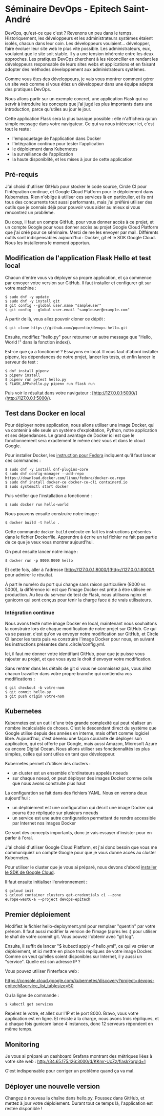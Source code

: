 # Séminaire DevOps - Epitech Saint-André

DevOps, qu'est-ce que c'est ? Revenons un peu dans le temps.
Historiquement, les développeurs et les administrateurs systèmes
étaient isolés, chacun dans leur coin. Les développeurs voulaient...
développer, faire évoluer leur site web le plus vite possible. Les
administrateurs, eux, voulaient que le site soit stable. Il y a une
tension inhérente entre les deux approches. Les pratiques DevOps
cherchent à les réconcilier en rendant les développeurs responsable de
leurs sites webs et applications et en faisant adopter des méthodes
développement aux administrateurs systèmes.

Comme vous êtes des développeurs, je vais vous montrer comment gérer
un site web comme si vous étiez un développeur dans une équipe
adepte des pratiques DevOps.

Nous allons partir sur un exemple concret, une application Flask qui
va servir à introduire les concepts que j'ai jugé les plus importants
dans une introduction, parce qu'utiles au jour le jour.

Cette application Flask sera la plus basique possible : elle
n'affichera qu'un simple message dans votre navigateur. Ce qui va nous
intéresser ici, c'est tout le reste :

 * l'empaquetage de l'application dans Docker
 * l'intégration continue pour tester l'application
 * le déploiement dans Kubernetes
 * la surveillance de l'application
 * la haute disponiblité, et les mises à jour de cette application

## Pré-requis

J'ai choisi d'utiliser GitHub pour stocker le code source, Circle CI
pour l'intégration continue, et Google Cloud Platform pour le
déploiement dans Kubernetes. Rien n'oblige à utiliser ces services là
en particulier, et ils ont tous des concurrents tout aussi
performants, mais j'ai préféré utiliser des outils que je connais déjà
pour pouvoir vous aider au mieux si vous rencontrez un problème.

Du coup, il faut un compte GitHub, pour vous donner accès à ce projet,
et un compte Google pour vous donner accès au projet Google Cloud
Platform que j'ai créé pour ce séminaire. Merci de me les envoyer par
mail. Différents outils sont indispensables aujourd'hui : Docker, git
et le SDK Google Cloud. Nous les installerons le moment opportun.

## Modification de l'application Flask Hello et test local

Chacun d'entre vous va déployer sa propre application, et ça commence
par envoyer votre version sur GitHub. Il faut installer et configurer
git sur votre machine :

```
$ sudo dnf -y update
$ sudo dnf -y install git
$ git config --global user.name "sampleuser"
$ git config --global user.email "sampleuser@example.com"
```

À partir de là, vous allez pouvoir cloner ce dépôt :

```
$ git clone https://github.com/pquentin/devops-hello.git
```

Ensuite, modifiez "hello.py" pour retourner un autre message que
"Hello, World !" dans la fonction index().

Est-ce que ça a fonctionné ? Essayons en local. Il vous faut d'abord
installer pipenv, les dépendances de notre projet, lancer les tests,
et enfin lancer le serveur de test :

```
$ dnf install pipenv
$ pipenv install
$ pipenv run pytest hello.py
$ FLASK_APP=hello.py pipenv run flask run
```

Puis voir le résultat dans votre navigateur :
[http://127.0.0.1:5000/](http://127.0.0.1:5000/).

## Test dans Docker en local

Pour déployer notre application, nous allons utiliser une image
Docker, qui va contenir à elle seule un système d'exploitation,
Python, notre application et ses dépendances. Le grand avantage de
Docker ici est que le fonctionnement sera exactement le même chez vous
et dans le cloud Google.

Pour installer Docker, les [instruction pour
Fedora](https://docs.docker.com/install/linux/docker-ce/fedora/)
indiquent qu'il faut lancer ces commandes :

```
$ sudo dnf -y install dnf-plugins-core
$ sudo dnf config-manager --add-repo https://download.docker.com/linux/fedora/docker-ce.repo 
$ sudo dnf install docker-ce docker-ce-cli containerd.io
$ sudo systemctl start docker
```

Puis vérifier que l'installation a fonctionné :

```
$ sudo docker run hello-world
```

Nous pouvons ensuite construire notre image :

```
$ docker build -t hello .
```

Cette commande `docker build` exécute en fait les instructions
présentes dans le fichier Dockerfile. Apprendre à écrire un tel
fichier ne fait pas partie de ce que je veux vous montrer aujourd'hui.

On peut ensuite lancer notre image :

```
$ docker run -p 8000:8000 hello
```

Et cette fois, aller à l'adresse
[http://127.0.0.1:8000/](http://127.0.0.1:8000/) pour admirer le
résultat.

À part le numéro du port qui change sans raison particulière (8000 vs
5000), la différence ici est que l'image Docker est prête à être
utilisée en production. Au lieu du serveur de test de Flask, nous
utilisons nginx et gunicorn qui sont conçus pour tenir la charge face
à de vrais utilisateurs.

### Intégration continue

Nous avons testé notre image Docker en local, maintenant nous
souhaitons la construire lors de chaque modification de notre projet
sur GitHub. Ce qui va se passer, c'est qu'on va envoyer notre
modification sur GitHub, et Circle CI lancer les tests puis va
construire l'image Docker pour nous, en suivant les instructions
présentes dans .circle/config.yml.

Ici, il faut me donner votre identifiant GitHub, pour que je puisse
vous rajouter au projet, et que vous ayez le droit d'envoyer votre
modification.

Sans rentrer dans les détails de git si vous ne connaissez pas, vous
allez chacun travailler dans votre propre branche qui contiendra vos
modifications :

```
$ git checkout -b votre-nom
$ git commit hello.py
$ git push origin votre-nom
```

## Kubernetes

Kubernetes est un outil d'une très grande complexité qui peut réaliser
un nombre incalculable de choses. C'est le descendant direct du
système que Google utilise depuis des années en interne, mais offert
comme logiciel libre. Aujourd'hui, c'est devenu une façon courante de
déployer son application, qui est offerte par Google, mais aussi
Amazon, Microsoft Azure ou encore Digital Ocean. Nous allons utiliser
ses fonctionnalités les plus simples, celles qui sont utiles en tant
que développeur.

Kubernetes permet d'utiliser des clusters :

 * un cluster est un ensemble d'ordinateurs appelés noeuds
 * sur chaque noeud, on peut déployer des images Docker comme celle
   que nous avons construite plus haut

La configuration se fait dans des fichiers YAML. Nous en verrons deux
aujourd'hui :

 * un déploiement est une configuration qui décrit une image Docker
   qui pourra être répliquée sur plusieurs noeuds
 * un service est une autre configuration permettant de rendre
   accessible par Internet nos images Docker

Ce sont des concepts importants, donc je vais essayer d'insister pour
en parler à l'oral.

J'ai choisi d'utiliser Google Cloud Platform, et j'ai donc besoin que
vous me communiquiez un compte Google pour que je vous donne accès au
cluster Kubernetes.

Pour utiliser le cluster que je vous ai préparé, nous devons d'abord
[installer le SDK de Google
Cloud](https://cloud.google.com/sdk/docs/downloads-interactive#linux).

Il faut ensuite initialiser l'environnement :

```
$ gcloud init
$ gcloud container clusters get-credentials c1 --zone
europe-west6-a --project devops-epitech
```

## Premier déploiement

Modifiez le fichier hello-deployment.yml pour remplaer "quentin" par
votre prénom. Il faut aussi modifier la version de l'image (après les
:) pour utiliser le sha1 de votre commit git. Vous pouvez l'obtenir
avec "git log".

Ensuite, il suffit de lancer "$ kubectl apply -f
hello.yml", ce qui va créer un déploiement, et ici mettre
en place trois répliques de votre image Docker. Comme on veut qu'elles
soient disponibles sur Internet, il y aussi un "service". Quelle est
son adresse IP ?

Vous pouvez utiliser l'interface web :

https://console.cloud.google.com/kubernetes/discovery?project=devops-epitech&service_list_tablesize=50

Ou la ligne de commande :

```
$ kubectl get services
```

Repérez le votre, et allez sur l'IP et le port 8000. Bravo, vous votre
application est en ligne. Et résiste à la charge, nous avons trois
répiliques, et à chaque fois gunicorn lance 4 instances, donc 12
serveurs répondent en même temps.

## Monitoring

Je vous ai préparé un dashboard Grafana montrant des métriques liées à
votre site web : http://34.65.175.126:3000/d/KKmr-UcZz/flask?orgId=1

C'est indispensable pour corriger un problème quand ça va mal.

## Déployer une nouvelle version

Changez à nouveau la chaîne dans hello.py. Poussez dans GitHub, et
mettez à jour votre déploiement. Durant tout ce temps là,
l'application est restée disponible !
